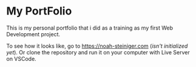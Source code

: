 # My PortFolio

This is my personal portfolio that i did as a training as my first Web Development project.

To see how it looks like, go to https://noah-steiniger.com (*isn't initialized yet*).
Or clone the repository and run it on your computer with Live Server on VSCode.



